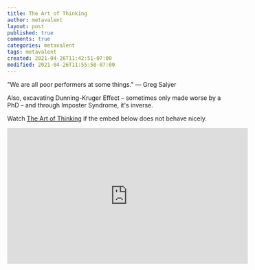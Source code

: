 ```yaml
---
title: The Art of Thinking
author: metavalent
layout: post
published: true
comments: true
categories: metavalent
tags: metavalent
created: 2021-04-26T11:42:51-07:00
modified: 2021-04-26T11:55:50-07:00
---
```


"We are all poor performers at some things." &mdash; Greg Salyer

Also, excavating Dunning-Kruger Effect &ndash; sometimes only made worse by a PhD &ndash; and through Imposter Syndrome, it's inverse.


Watch [The Art of Thinking](https://youtu.be/uS9UTu45YGA) if the embed below does not behave nicely. 

<div class="embed-container"><iframe width="560" height="315" src="https://www.youtube.com/embed/uS9UTu45YGA title="YouTube video player" frameborder="0" allow="accelerometer; autoplay; clipboard-write; encrypted-media; gyroscope; picture-in-picture" allowfullscreen></iframe></div>
